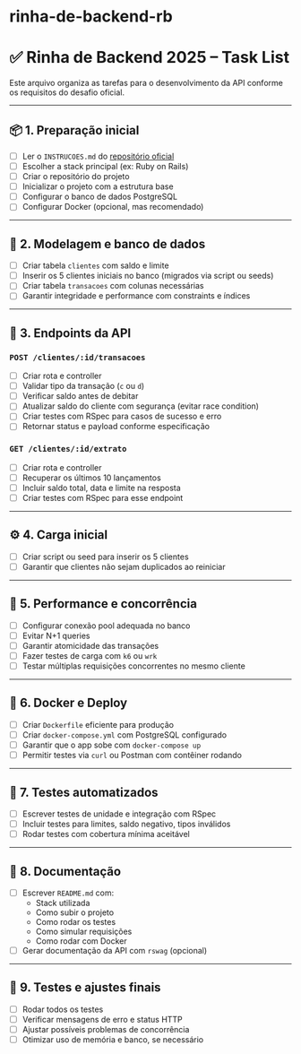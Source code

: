 # rinha-de-backend-rb

# ✅ Rinha de Backend 2025 – Task List

Este arquivo organiza as tarefas para o desenvolvimento da API conforme os requisitos do desafio oficial.

---

## 📦 1. Preparação inicial

- [ ] Ler o `INSTRUCOES.md` do [repositório oficial](https://github.com/zanfranceschi/rinha-de-backend-2025/blob/main/INSTRUCOES.md)
- [ ] Escolher a stack principal (ex: Ruby on Rails)
- [ ] Criar o repositório do projeto
- [ ] Inicializar o projeto com a estrutura base
- [ ] Configurar o banco de dados PostgreSQL
- [ ] Configurar Docker (opcional, mas recomendado)

---

## 🧩 2. Modelagem e banco de dados

- [ ] Criar tabela `clientes` com saldo e limite
- [ ] Inserir os 5 clientes iniciais no banco (migrados via script ou seeds)
- [ ] Criar tabela `transacoes` com colunas necessárias
- [ ] Garantir integridade e performance com constraints e índices

---

## 📡 3. Endpoints da API

### `POST /clientes/:id/transacoes`

- [ ] Criar rota e controller
- [ ] Validar tipo da transação (`c` ou `d`)
- [ ] Verificar saldo antes de debitar
- [ ] Atualizar saldo do cliente com segurança (evitar race condition)
- [ ] Criar testes com RSpec para casos de sucesso e erro
- [ ] Retornar status e payload conforme especificação

### `GET /clientes/:id/extrato`

- [ ] Criar rota e controller
- [ ] Recuperar os últimos 10 lançamentos
- [ ] Incluir saldo total, data e limite na resposta
- [ ] Criar testes com RSpec para esse endpoint

---

## ⚙️ 4. Carga inicial

- [ ] Criar script ou seed para inserir os 5 clientes
- [ ] Garantir que clientes não sejam duplicados ao reiniciar

---

## 🚀 5. Performance e concorrência

- [ ] Configurar conexão pool adequada no banco
- [ ] Evitar N+1 queries
- [ ] Garantir atomicidade das transações
- [ ] Fazer testes de carga com `k6` ou `wrk`
- [ ] Testar múltiplas requisições concorrentes no mesmo cliente

---

## 🐳 6. Docker e Deploy

- [ ] Criar `Dockerfile` eficiente para produção
- [ ] Criar `docker-compose.yml` com PostgreSQL configurado
- [ ] Garantir que o app sobe com `docker-compose up`
- [ ] Permitir testes via `curl` ou Postman com contêiner rodando

---

## 🧪 7. Testes automatizados

- [ ] Escrever testes de unidade e integração com RSpec
- [ ] Incluir testes para limites, saldo negativo, tipos inválidos
- [ ] Rodar testes com cobertura mínima aceitável

---

## 📝 8. Documentação

- [ ] Escrever `README.md` com:
  - Stack utilizada
  - Como subir o projeto
  - Como rodar os testes
  - Como simular requisições
  - Como rodar com Docker
- [ ] Gerar documentação da API com `rswag` (opcional)

---

## 🔁 9. Testes e ajustes finais

- [ ] Rodar todos os testes
- [ ] Verificar mensagens de erro e status HTTP
- [ ] Ajustar possíveis problemas de concorrência
- [ ] Otimizar uso de memória e banco, se necessário
